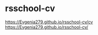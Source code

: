 # rsschool-cv
https://Evgenia279.github.io/rsschool-cv/cv
https://Evgenia279.github.io/rsschool-cv/
